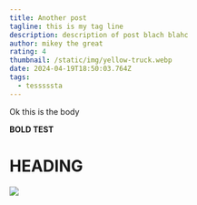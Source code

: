 ```yaml
---
title: Another post
tagline: this is my tag line
description: description of post blach blahc
author: mikey the great
rating: 4
thumbnail: /static/img/yellow-truck.webp
date: 2024-04-19T18:50:03.764Z
tags:
  - tesssssta
---
```

O﻿k this is the body

**BOLD TEST**

# H﻿EADING

![](/static/img/plans-are.jpeg)